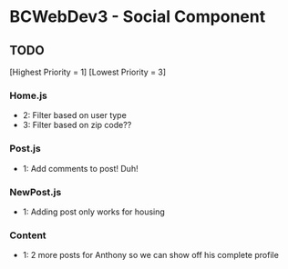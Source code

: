# BCWebDev3 - Social Component

## TODO
[Highest Priority = 1]
[Lowest Priority = 3]

### Home.js
* 2: Filter based on user type
* 3: Filter based on zip code??

### Post.js
* 1: Add comments to post! Duh!

### NewPost.js
* 1: Adding post only works for housing

### Content
* 1: 2 more posts for Anthony so we can show off his complete profile 